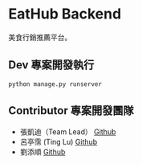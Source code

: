 # EatHub Backend

美食行銷推薦平台。

## Dev 專案開發執行

```
python manage.py runserver
```

## Contributor 專案開發團隊

- 張凱迪（Team Lead） [Github](https://github.com/kdchang)
- 呂亭霈 (Ting Lu) [Github](https://github.com/Ting-gif)
- 劉添順 [Github](https://github.com/skysoon1406)